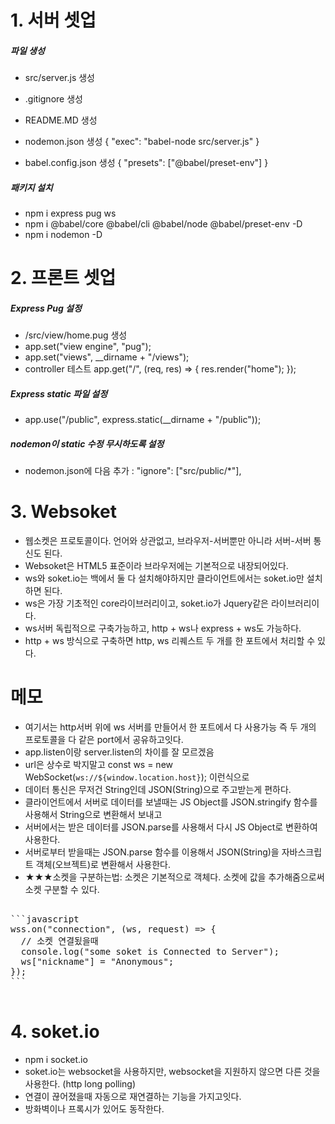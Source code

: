 # 1. 서버 셋업

##### 파일 생성

- src/server.js 생성
- .gitignore 생성
- README.MD 생성
- nodemon.json 생성
  {
  "exec": "babel-node src/server.js"
  }

- babel.config.json 생성
  {
  "presets": ["@babel/preset-env"]
  }

##### 패키지 설치

- npm i express pug ws
- npm i @babel/core @babel/cli @babel/node @babel/preset-env -D
- npm i nodemon -D

# 2. 프론트 셋업

##### Express Pug 설정

- /src/view/home.pug 생성
- app.set("view engine", "pug");
- app.set("views", \_\_dirname + "/views");
- controller 테스트
  app.get("/", (req, res) => { res.render("home"); });

##### Express static 파일 설정

- app.use("/public", express.static(\_\_dirname + "/public"));

##### nodemon이 static 수정 무시하도록 설정

- nodemon.json에 다음 추가 : "ignore": ["src/public/*"],

# 3. Websoket

- 웹소켓은 프로토콜이다. 언어와 상관없고, 브라우저-서버뿐만 아니라 서버-서버 통신도 된다.
- Websoket은 HTML5 표준이라 브라우저에는 기본적으로 내장되어있다.
- ws와 soket.io는 백에서 둘 다 설치해야하지만 클라이언트에서는 soket.io만 설치하면 된다.
- ws은 가장 기초적인 core라이브러리이고, soket.io가 Jquery같은 라이브러리이다.
- ws서버 독립적으로 구축가능하고, http + ws나 express + ws도 가능하다.
- http + ws 방식으로 구축하면 http, ws 리퀘스트 두 개를 한 포트에서 처리할 수 있다.

# 메모

- 여기서는 http서버 위에 ws 서버를 만들어서 한 포트에서 다 사용가능
  즉 두 개의 프로토콜을 다 같은 port에서 공유하고잇다.
- app.listen이랑 server.listen의 차이를 잘 모르겠음
- url은 상수로 박지말고 const ws = new WebSocket(`ws://${window.location.host}`); 이런식으로
- 데이터 통신은 무저건 String인데 JSON(String)으로 주고받는게 편하다.
- 클라이언트에서 서버로 데이터를 보낼때는 JS Object를 JSON.stringify 함수를 사용해서 String으로 변환해서 보내고
- 서버에서는 받은 데이터를 JSON.parse를 사용해서 다시 JS Object로 변환하여 사용한다.
- 서버로부터 받을때는 JSON.parse 함수를 이용해서 JSON(String)을 자바스크립트 객체(오브젝트)로 변환해서 사용한다.
- ★★★소켓을 구분하는법: 소켓은 기본적으로 객체다. 소켓에 값을 추가해줌으로써 소켓 구분할 수 있다.
<pre>

```javascript
wss.on("connection", (ws, request) => {
  // 소켓 연결됬을때
  console.log("some soket is Connected to Server");
  ws["nickname"] = "Anonymous";
});
```

</pre>

# 4. soket.io

- npm i socket.io
- soket.io는 websocket을 사용하지만, websocket을 지원하지 않으면 다른 것을 사용한다. (http long polling)
- 연결이 끊어졌을때 자동으로 재연결하는 기능을 가지고잇다.
- 방화벽이나 프록시가 있어도 동작한다.
